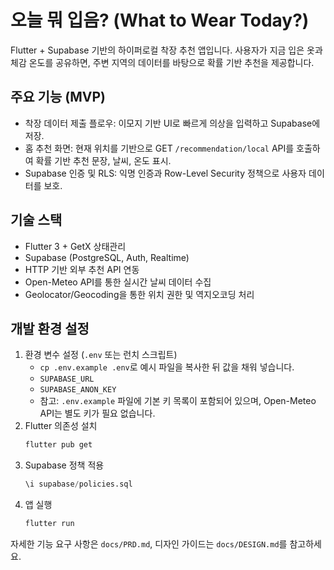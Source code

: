 # 오늘 뭐 입음? (What to Wear Today?)

Flutter + Supabase 기반의 하이퍼로컬 착장 추천 앱입니다. 사용자가 지금 입은 옷과 체감 온도를 공유하면, 주변 지역의 데이터를 바탕으로 확률 기반 추천을 제공합니다.

## 주요 기능 (MVP)

- 착장 데이터 제출 플로우: 이모지 기반 UI로 빠르게 의상을 입력하고 Supabase에 저장.
- 홈 추천 화면: 현재 위치를 기반으로 GET `/recommendation/local` API를 호출하여 확률 기반 추천 문장, 날씨, 온도 표시.
- Supabase 인증 및 RLS: 익명 인증과 Row-Level Security 정책으로 사용자 데이터를 보호.

## 기술 스택

- Flutter 3 + GetX 상태관리
- Supabase (PostgreSQL, Auth, Realtime)
- HTTP 기반 외부 추천 API 연동
- Open-Meteo API를 통한 실시간 날씨 데이터 수집
- Geolocator/Geocoding을 통한 위치 권한 및 역지오코딩 처리

## 개발 환경 설정

1. 환경 변수 설정 (`.env` 또는 런치 스크립트)
   - `cp .env.example .env`로 예시 파일을 복사한 뒤 값을 채워 넣습니다.
   - `SUPABASE_URL`
   - `SUPABASE_ANON_KEY`
   - 참고: `.env.example` 파일에 기본 키 목록이 포함되어 있으며, Open-Meteo API는 별도 키가 필요 없습니다.
2. Flutter 의존성 설치
   ```bash
   flutter pub get
   ```
3. Supabase 정책 적용
   ```sql
   \i supabase/policies.sql
   ```
4. 앱 실행
   ```bash
   flutter run
   ```

자세한 기능 요구 사항은 `docs/PRD.md`, 디자인 가이드는 `docs/DESIGN.md`를 참고하세요.
